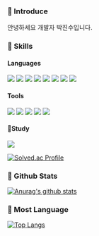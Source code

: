 ### 👋 Introduce 
안녕하세요 개발자 박진수입니다.

### 💪 Skills
#### Languages
<p>
  <img src="https://img.shields.io/badge/-C%23-239120?style=for-the-badge&logo=Csharp&logoColor=white"> 
  <img src="https://img.shields.io/badge/java-007396?style=for-the-badge&logo=java&logoColor=white">  
  <img src="https://img.shields.io/badge/c-A8B9CC?style=for-the-badge&logo=c&logoColor=black">   
  <img src="https://img.shields.io/badge/C++-00599C?style=for-the-badge&logo=cplusplus&logoColor=white">  
  <img src="https://img.shields.io/badge/python-3776AB?style=for-the-badge&logo=python&logoColor=white"> 
  <img src="https://img.shields.io/badge/html5-E34F26?style=for-the-badge&logo=html5&logoColor=white">
  <img src="https://img.shields.io/badge/css-1572B6?style=for-the-badge&logo=css3&logoColor=white"> 
  <img src="https://img.shields.io/badge/javascript-F7DF1E?style=for-the-badge&logo=javascript&logoColor=black">
</p>

#### Tools
<p>
  <img src="https://img.shields.io/badge/mariaDB-003545?style=for-the-badge&logo=mariaDB&logoColor=white"> 
  <img src="https://img.shields.io/badge/apache tomcat-F8DC75?style=for-the-badge&logo=apachetomcat&logoColor=white">  
  <img src="https://img.shields.io/badge/git-F05032?style=for-the-badge&logo=git&logoColor=white">
  <img src="https://img.shields.io/badge/unity-003545?style=for-the-badge&logo=unity&logoColor=white">
  <img src="https://img.shields.io/badge/Nexacro-F05032?style=for-the-badge&logo=Experts Exchange&logoColor=white">
</p>

#### 🌱Study
<p>
  <img src="https://img.shields.io/badge/Unreal Engine-0E1128?style=for-the-badge&logo=Unreal Engine&logoColor=white"><br> 
</p>

[![Solved.ac Profile](http://mazassumnida.wtf/api/v2/generate_badge?boj=jinsu_7500)](https://solved.ac/jinsu_7500/)

### 🔭 Github Stats
[![Anurag's github stats](https://github-readme-stats.vercel.app/api?username=jinsu7500)](https://github.com/anuraghazra/github-readme-stats)
### 💬 Most Language
[![Top Langs](https://github-readme-stats.vercel.app/api/top-langs/?username=jinsu7500&layout=compact)](https://github.com/anuraghazra/github-readme-stats)

<!-- 
### 👯 Career
| **Type** | **Date** | **Contents** | **Organization** |
|:--------:|:--------:|:--------:|:--------:|
| **:mortar_board: Graduate** | 2016.03 ~ 2022.02 | Computer Science | **Kongju National University** |
| **:computer: Working** | 2022.02 ~         | System software development | **Financial DataSystem** |
-->

###
<!--
**jinsu7500/jinsu7500** is a ✨ _special_ ✨ repository because its `README.md` (this file) appears on your GitHub profile.

Here are some ideas to get you started:

- 🔭 I’m currently working on ...
- 🌱 I’m currently learning ...
- 👯 I’m looking to collaborate on ...
- 🤔 I’m looking for help with ...
- 💬 Ask me about ...
- 📫 How to reach me: ...
- 😄 Pronouns: ...
- ⚡ Fun fact: ...
-->
